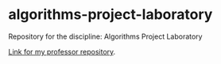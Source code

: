 # algorithms-project-laboratory
Repository for the discipline: Algorithms Project Laboratory

[Link for my professor repository](https://github.com/wladbrandao/Algorithms/blob/master/LAD202001W.md).

